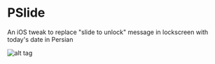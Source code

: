 # PSlide

An iOS tweak to replace "slide to unlock" message in lockscreen with today's date in Persian

![alt tag](http://ahmadhashemi.com/github/pslide.jpeg)
